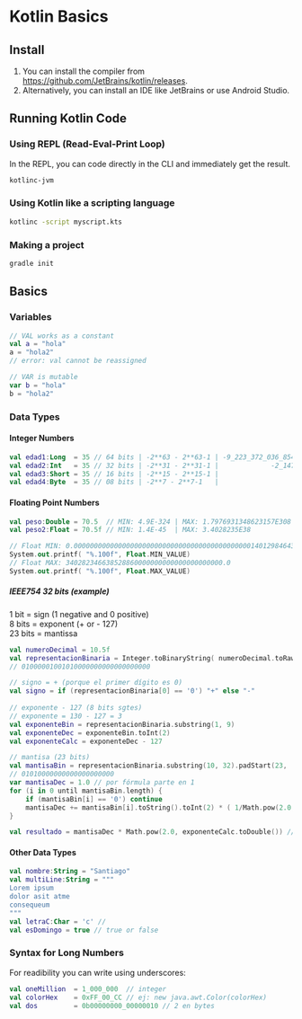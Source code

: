 # Kotlin Basics

## Install

1. You can install the compiler from https://github.com/JetBrains/kotlin/releases.
1. Alternatively, you can install an IDE like JetBrains or use Android Studio.


## Running Kotlin Code

### Using REPL (Read-Eval-Print Loop)

In the REPL, you can code directly in the CLI and immediately get the result.

```bash
kotlinc-jvm
```

### Using Kotlin like a scripting language 

```bash
kotlinc -script myscript.kts 
```


### Making a project 

```bash
gradle init  
```

## Basics 

### Variables 

```kotlin
// VAL works as a constant
val a = "hola"
a = "hola2"
// error: val cannot be reassigned

// VAR is mutable 
var b = "hola"
b = "hola2"
```

### Data Types 

#### Integer Numbers

```kotlin
val edad1:Long  = 35 // 64 bits | -2**63 - 2**63-1 | -9_223_372_036_854_775_808 - 9_223_372_036_854_775_807 
val edad2:Int   = 35 // 32 bits | -2**31 - 2**31-1 |             -2_147_483_648 - 2_147_483_647 
val edad3:Short = 35 // 16 bits | -2**15 - 2**15-1 |                    -32_768 - 32_767
val edad4:Byte  = 35 // 08 bits | -2**7 - 2**7-1   |                       -128 - 127
```

#### Floating Point Numbers

```kotlin
val peso:Double = 70.5  // MIN: 4.9E-324 | MAX: 1.7976931348623157E308
val peso2:Float = 70.5f // MIN: 1.4E-45  | MAX: 3.4028235E38

// Float MIN: 0.000000000000000000000000000000000000000000001401298464324817
System.out.printf( "%.100f", Float.MIN_VALUE)
// Float MAX: 340282346638528860000000000000000000000.0 
System.out.printf( "%.100f", Float.MAX_VALUE)

```

##### IEEE754 32 bits (example)

 1 bit  = sign (1 negative and 0 positive)  
 8 bits = exponent (+ or - 127)  
23 bits = mantissa  

```kotlin
val numeroDecimal = 10.5f
val representacionBinaria = Integer.toBinaryString( numeroDecimal.toRawBits() ).padStart(32, '0')
// 01000001001010000000000000000000

// signo = + (porque el primer dígito es 0)
val signo = if (representacionBinaria[0] == '0') "+" else "-"
 
// exponente - 127 (8 bits sgtes) 
// exponente = 130 - 127 = 3
val exponenteBin = representacionBinaria.substring(1, 9)
val exponenteDec = exponenteBin.toInt(2)
val exponenteCalc = exponenteDec - 127

// mantisa (23 bits)
val mantisaBin = representacionBinaria.substring(10, 32).padStart(23, '0')
// 01010000000000000000000
var mantisaDec = 1.0 // por fórmula parte en 1
for (i in 0 until mantisaBin.length) {
    if (mantisaBin[i] == '0') continue
    mantisaDec += mantisaBin[i].toString().toInt(2) * ( 1/Math.pow(2.0, (i+1).toDouble()) )
}

val resultado = mantisaDec * Math.pow(2.0, exponenteCalc.toDouble()) //10.5
```

#### Other Data Types 

```kotlin
val nombre:String = "Santiago"
val multiLine:String = """
Lorem ipsum
dolor asit atme
consequeum
"""
val letraC:Char = 'c' // 
val esDomingo = true // true or false
```

### Syntax for Long Numbers 

For readibility you can write using underscores:

```kotlin
val oneMillion  = 1_000_000  // integer
val colorHex    = 0xFF_00_CC // ej: new java.awt.Color(colorHex)
val dos         = 0b00000000_00000010 // 2 en bytes
```